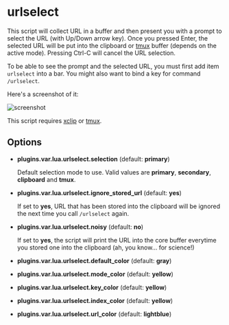 urlselect
========

This script will collect URL in a buffer and then present you with a prompt
to select the URL (with Up/Down arrow key). Once you pressed Enter,
the selected URL will be put into the clipboard or [tmux][] buffer (depends on
the active mode). Pressing Ctrl-C will cancel the URL selection.

To be able to see the prompt and the selected URL, you must first add item
`urlselect` into a bar. You might also want to bind a key for
command `/urlselect`.

Here's a screenshot of it:

![screenshot][]

This script requires [xclip][] or [tmux][].

[xclip]: http://sourceforge.net/projects/xclip/
[screenshot]: http://i.imgur.com/6cYTzLr.png
[tmux]: http://tmux.sourceforge.net/

Options
-------

- **plugins.var.lua.urlselect.selection** (default: **primary**)

  Default selection mode to use. Valid values are **primary**, **secondary**,
  **clipboard** and **tmux**.

- **plugins.var.lua.urlselect.ignore_stored_url** (default: **yes**)

  If set to **yes**, URL that has been stored into the clipboard will be
  ignored the next time you call `/urlselect` again.

- **plugins.var.lua.urlselect.noisy** (default: **no**)

  If set to **yes**, the script will print the URL into the core buffer
  everytime you stored one into the clipboard (ah, you know... for science!)

- **plugins.var.lua.urlselect.default_color** (default: **gray**)
- **plugins.var.lua.urlselect.mode_color** (default: **yellow**)
- **plugins.var.lua.urlselect.key_color** (default: **yellow**)
- **plugins.var.lua.urlselect.index_color** (default: **yellow**)
- **plugins.var.lua.urlselect.url_color** (default: **lightblue**)

